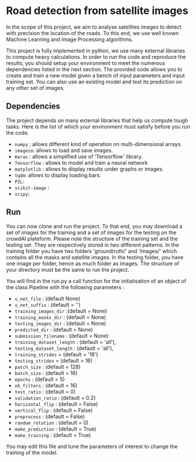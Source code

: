 # Road detection from satellite images

In the scope of this project, we aim to analyse satellites images to detect with precision the location of the roads. To this end, we use well known Machine Learning and Image Processing algorithms.

This project is fully implemented in python, we use many external libraries to compute heavy calculations. In order to run the code and reproduce the results, you should setup your environment to meet the numerous dependencies listed in the next section. 
The provided code allows you to create and train a new model given a bench of input parameters and input training set. You can also use an existing model and test its prediction on any other set of images.

## Dependencies

The project depends on many external libraries that help us compute tough tasks. Here is the list of which your environment must satisfy before you run the code.

- `numpy` : allows different kind of operation on multi-dimensional arrays. 
- `imageio`: allows to load and save images.
- `Keras` : allows a simplified use of 'Tensorflow' library.   
- `Tensorflow` : allows to model and train a neural network
- `matplotlib` : allows to display results under graphs or images.
- `tqdm`: allows to display loading bars.
- `PIL`:
- `scikit-image` : 
- `scipy`:


## Run

You can now clone and run the project. To that end, you may download a set of images for the training and a set of images for the testing on the crowdAI plateform. Please note the structure of the training set and the testing set. They are respectively stored in two different patterns. In the training folder you have two folders 'groundtruth/' and 'images/' which contains all the masks and satellite images. In the testing folder, you have one image per folder, hence as much folder as images. The structure of your directory must be the same to run the project.  
  
You will find in the run.py a call function for the initialisation of an object of the class Pipeline with the following parameters :

- `u_net_file` : (default None)
- `u_net_suffix` : (default = '')
- `training_images_dir`  :(default = None) 
- `training_masks_dir` : (default = None) 
- `testing_images_dir` : (default = None)
- `predicted_dir` : (default = None)
- `submission_filename` : (default = None)
- `training_dataset_length` : (default = 'all'), 
- `testing_dataset_length` : (default = 'all'),
- `training_strides` = (default = '16')
- `testing_strides` = (default = 16)
- `patch_size` : (default = 128)
- `batch_size` : (default = 16)
- `epochs` : (default = 5)
- `nb_filters` : (default = 16)
- `test_ratio` : (default =  0) 
- `validation_ratio` : (default =  0.2)
- `horizontal_flip` : (default =  False)
- `vertical_flip` : (default =  False)
- `preprocess` : (default =  False)
- `random_rotation` : (default =  0)
- `make_prediction` : (default =  True)
- `make_training` : (default =  True) 


You may edit this file and tune the parameters of interest to change the training of the model.

